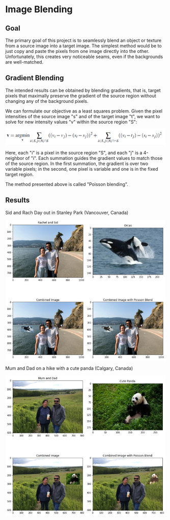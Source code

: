 # Image Blending

## Goal 
The primary goal of this project is to seamlessly blend an object or texture from a source image into a target image. The simplest method would be to just copy and paste the pixels from one image directly into the other. Unfortunately, this creates very noticeable seams, even if the backgrounds are well-matched. 

## Gradient Blending
The intended results can be obtained by blending gradients, that is, target pixels that maximally preserve the gradient of the source region without changing any of the background pixels.

We can formulate our objective as a least squares problem. Given the pixel intensities of the source image "s" and of the target image "t", we want to solve for new intensity values "v" within the source region "S":

![Alt Text](blend-eq.png)
 
 Here, each "i" is a pixel in the source region "S", and each "j" is a 4-neighbor of "i". Each summation guides the gradient values to match those of the source region. In the first summation, the gradient is over two variable pixels; in the second, one pixel is variable and one is in the fixed target region.
 
 The method presented above is called "Poisson blending". 

 ## Results

Sid and Rach Day out in Stanley Park (Vancouver, Canada)

![sid rach orcas](sid-rach-orcas.png)

Mum and Dad on a hike with a cute panda (Calgary, Canada)

![mum dad output](mum-dad-output.png) 





